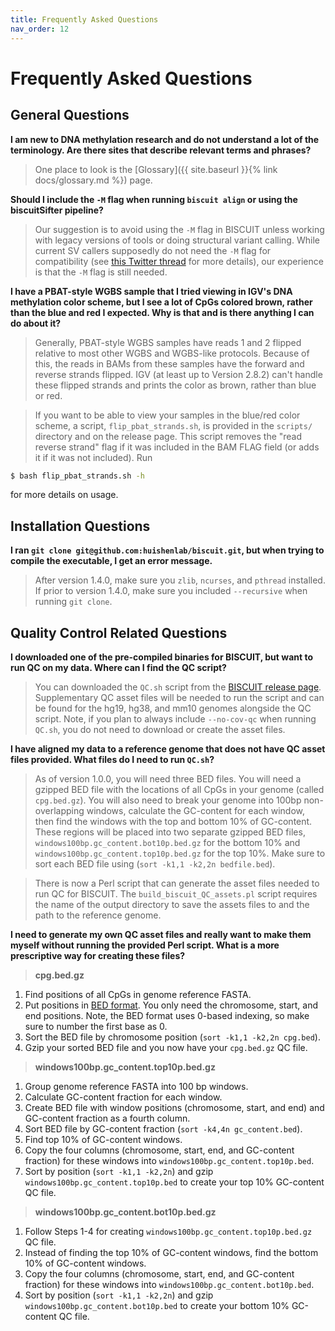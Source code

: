 ```yaml
---
title: Frequently Asked Questions
nav_order: 12
---
```


# Frequently Asked Questions

## General Questions

**I am new to DNA methylation research and do not understand a lot of the terminology. Are there sites that describe
relevant terms and phrases?**

> One place to look is the [Glossary]({{ site.baseurl }}{% link docs/glossary.md %}) page.

**Should I include the `-M` flag when running `biscuit align` or using the biscuitSifter pipeline?**

> Our suggestion is to avoid using the `-M` flag in BISCUIT unless working with legacy versions of tools or doing
structural variant calling. While current SV callers supposedly do not need the `-M` flag for compatibility (see
[this Twitter thread](https://twitter.com/biobenkj/status/1311660546232643584) for more details), our experience is that
the `-M` flag is still needed.

**I have a PBAT-style WGBS sample that I tried viewing in IGV's DNA methylation color scheme, but I see a lot of CpGs
colored brown, rather than the blue and red I expected. Why is that and is there anything I can do about it?**

> Generally, PBAT-style WGBS samples have reads 1 and 2 flipped relative to most other WGBS and WGBS-like protocols.
Because of this, the reads in BAMs from these samples have the forward and reverse strands flipped. IGV (at least up to
Version 2.8.2) can't handle these flipped strands and prints the color as brown, rather than blue or red.

> If you want to be able to view your samples in the blue/red color scheme, a script, `flip_pbat_strands.sh`, is
provided in the `scripts/` directory and on the release page. This script removes the "read reverse strand" flag if it
was included in the BAM FLAG field (or adds it if it was not included). Run
```bash
$ bash flip_pbat_strands.sh -h
```
for more details on usage.

## Installation Questions

**I ran `git clone git@github.com:huishenlab/biscuit.git`, but when trying to compile the executable, I get an error
message.**

> After version 1.4.0, make sure you `zlib`, `ncurses`, and `pthread` installed. If prior to version 1.4.0, make sure
you included `--recursive` when running `git clone`.

## Quality Control Related Questions

**I downloaded one of the pre-compiled binaries for BISCUIT, but want to run QC on my data. Where can I find the QC
script?**

> You can downloaded the `QC.sh` script from the
[BISCUIT release page](https://github.com/huishenlab/biscuit/releases/latest). Supplementary QC asset files will be
needed to run the script and can be found for the hg19, hg38, and mm10 genomes alongside the QC script. Note, if you
plan to always include `--no-cov-qc` when running `QC.sh`, you do not need to download or create the asset files.

**I have aligned my data to a reference genome that does not have QC asset files provided. What files do I need to run
`QC.sh`?**

> As of version 1.0.0, you will need three BED files. You will need a gzipped BED file with the locations of all
CpGs in your genome (called `cpg.bed.gz`). You will also need to break your genome into 100bp non-overlapping windows,
calculate the GC-content for each window, then find the windows with the top and bottom 10% of GC-content. These regions
will be placed into two separate gzipped BED files, `windows100bp.gc_content.bot10p.bed.gz` for the bottom 10% and
`windows100bp.gc_content.top10p.bed.gz` for the top 10%.  Make sure to sort each BED file using
(`sort -k1,1 -k2,2n bedfile.bed`).

> There is now a Perl script that can generate the asset files needed to run QC for BISCUIT. The
`build_biscuit_QC_assets.pl` script requires the name of the output directory to save the assets files to and the path
to the reference genome.

**I need to generate my own QC asset files and really want to make them myself without running the provided Perl script.
What is a more prescriptive way for creating these files?**

> **cpg.bed.gz**
  1. Find positions of all CpGs in genome reference FASTA.
  2. Put positions in
  [BED format](https://en.wikipedia.org/wiki/BED_(file_format)). You only need
  the chromosome, start, and end positions. Note, the BED format uses 0-based
  indexing, so make sure to number the first base as 0.
  3. Sort the BED file by chromosome position (`sort -k1,1 -k2,2n cpg.bed`).
  4. Gzip your sorted BED file and you now have your `cpg.bed.gz` QC file.

> **windows100bp.gc_content.top10p.bed.gz**
  1. Group genome reference FASTA into 100 bp windows.
  2. Calculate GC-content fraction for each window.
  3. Create BED file with window positions (chromosome, start, and end) and GC-content fraction as a fourth column.
  4. Sort BED file by GC-content fraction (`sort -k4,4n gc_content.bed`).
  5. Find top 10% of GC-content windows.
  6. Copy the four columns (chromosome, start, end, and GC-content fraction) for these windows into
  `windows100bp.gc_content.top10p.bed`.
  7. Sort by position (`sort -k1,1 -k2,2n`) and gzip `windows100bp.gc_content.top10p.bed` to create your top 10%
  GC-content QC file.

> **windows100bp.gc_content.bot10p.bed.gz**
  1. Follow Steps 1-4 for creating `windows100bp.gc_content.top10p.bed.gz` QC file.
  2. Instead of finding the top 10% of GC-content windows, find the bottom 10% of GC-content windows.
  3. Copy the four columns (chromosome, start, end, and GC-content fraction) for these windows into
  `windows100bp.gc_content.bot10p.bed`.
  4. Sort by position (`sort -k1,1 -k2,2n`) and gzip `windows100bp.gc_content.bot10p.bed` to create your bottom 10%
  GC-content QC file.
